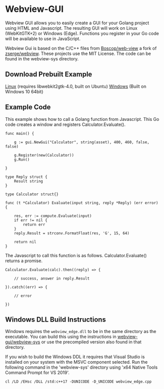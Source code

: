 Webview-GUI
===========

Webview GUI allows you to easily create a GUI for your Golang project using HTML and Javascript. The resulting GUI will work on Linux (WebKitGTK+2) or Windows (Edge). Functions you register in your Go code will be available to use in JavaScript.

Webview Gui is based on the C/C++ files from [Boscop/web-view](https://github.com/Boscop/web-view/) a fork of [zserge/webview](https://github.com/zserge/webview). These projects use the MIT License. The code can be found in the webview-sys directory.

Download Prebuilt Example
-------------------------

[Linux](https://github.com/quarton/webview-gui/releases/download/0.1.0/ubuntu_64_examples.tar.xz) (requires libwebkit2gtk-4.0, built on Ubuntu)
[Windows](https://github.com/quarton/webview-gui/releases/download/0.1.0/windows10_64bit_examples.zip) (Built on Windows 10 64bit)

Example Code
-------

This example shows how to call a Golang function from Javascript. This Go code creates a window and registers Calculator.Evaluate().

```
func main() {

	g := gui.NewGui("Calculator", string(asset), 400, 460, false, false)

	g.Register(new(Calculator))
	g.Run()

}

type Reply struct {
	Result string
}

type Calculator struct{}

func (t *Calculator) Evaluate(input string, reply *Reply) (err error) {

	res, err := compute.Evaluate(input)
	if err != nil {
		return err
	}
	reply.Result = strconv.FormatFloat(res, 'G', 15, 64)

	return nil
}
```

The Javascript to call this function is as follows. Calculator.Evaluate() returns a promise.

```
Calculator.Evaluate(calc).then((reply) => {

    // success, answer in reply.Result

}).catch((err) => {

    // error 

})
```

Windows DLL Build Instructions
------------------------------

Windows requires the `webview_edge.dll` to be in the same directory as the executable. You can build this using the instructions in [webview-gui/webview-sys](https://github.com/quarton/webview-gui/tree/master/webview-sys) or use the precompiled version also found in that directory.

If you wish to build the Windows DDL it requires that Visual Studio is installed on your system with the MSVC component selected. Run the following command in the 'webview-sys' directory using 'x64 Native Tools Command Prompt for VS 2019'.

`cl /LD /EHsc /DLL /std:c++17 -DUNICODE -D_UNICODE webview_edge.cpp`
